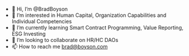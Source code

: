 - 👋 Hi, I’m @BradBoyson
- 👀 I’m interested in Human Capital, Organization Capabilities and Individual Competencies
- 🌱 I’m currently learning Smart Contract Programming, Value Reporting, ESG Investing
- 💞️ I’m looking to collaborate on HR/HC DAOs 
- 📫 How to reach me brad@boyson.com 

<!---
BradBoyson/BradBoyson is a ✨ special ✨ repository because its `README.md` (this file) appears on your GitHub profile.
You can click the Preview link to take a look at your changes.
--->
